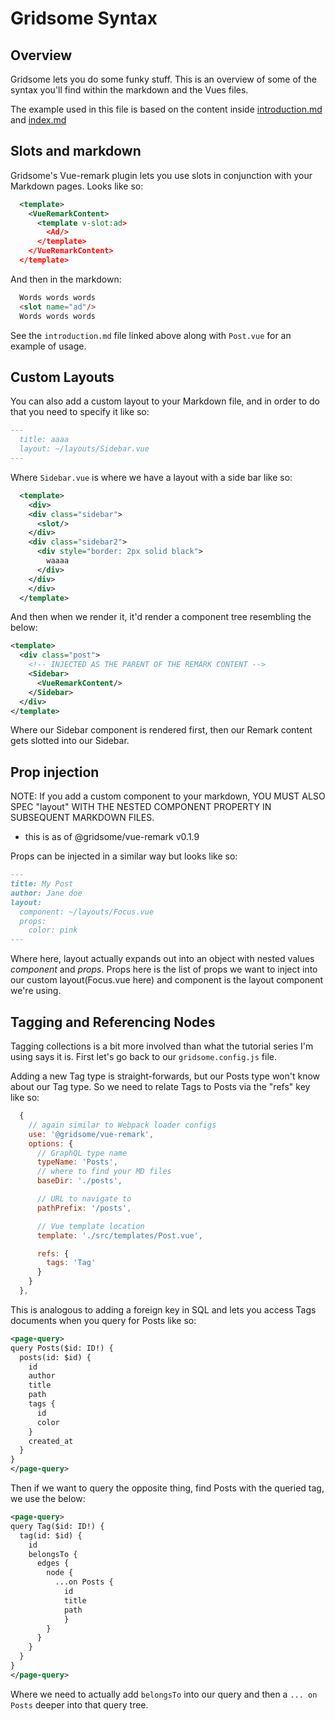 # Gridsome Syntax
## Overview
Gridsome lets you do some funky stuff. This is an overview of some of the syntax you'll find within the markdown and the Vues files.

The example used in this file is based on the content inside [introduction.md](../posts/introduction.md) and [index.md](../posts/index.md)

## Slots and markdown
Gridsome's Vue-remark plugin lets you use slots in conjunction with your Markdown pages. Looks like so:
```xml
  <template>
    <VueRemarkContent>
      <template v-slot:ad>
        <Ad/>
      </template>
    </VueRemarkContent>
  </template>
```

And then in the markdown:
```md
  Words words words
  <slot name="ad"/>
  Words words words
```

See the `introduction.md` file linked above along with `Post.vue` for an example of usage.

## Custom Layouts
You can also add a custom layout to your Markdown file, and in order to do that you need to specify it like so:
```md
---
  title: aaaa
  layout: ~/layouts/Sidebar.vue
---
```
Where `Sidebar.vue` is where we have a layout with a side bar like so:
```xml
  <template>
    <div>
    <div class="sidebar">
      <slot/>
    </div>
    <div class="sidebar2">
      <div style="border: 2px solid black">
        waaaa
      </div>
    </div>
    </div>
  </template>
```

And then when we render it, it'd render a component tree resembling the below:
```xml
<template>
  <div class="post">
    <!-- INJECTED AS THE PARENT OF THE REMARK CONTENT -->
    <Sidebar>
      <VueRemarkContent/>
    </Sidebar>
  </div>
</template>
```
Where our Sidebar component is rendered first, then our Remark content gets slotted into our Sidebar.

## Prop injection
NOTE: If you add a custom component to your markdown, YOU MUST ALSO SPEC "layout" WITH THE NESTED COMPONENT PROPERTY IN SUBSEQUENT MARKDOWN FILES.
- this is as of @gridsome/vue-remark v0.1.9

Props can be injected in a similar way but looks like so:
```md
---
title: My Post
author: Jane doe
layout:
  component: ~/layouts/Focus.vue
  props:
    color: pink
---
```
Where here, layout actually expands out into an object with nested values *component* and *props*. Props here is the list of props we want to inject into our custom layout(Focus.vue here) and component is the layout component we're using.

## Tagging and Referencing Nodes
Tagging collections is a bit more involved than what the tutorial series I'm using says it is. First let's go back to our `gridsome.config.js` file.

Adding a new Tag type is straight-forwards, but our Posts type won't know about our Tag type. So we need to relate Tags to Posts via the "refs" key like so:
```js
  {
    // again similar to Webpack loader configs
    use: '@gridsome/vue-remark',
    options: {
      // GraphQL type name
      typeName: 'Posts',
      // where to find your MD files
      baseDir: './posts',

      // URL to navigate to
      pathPrefix: '/posts',

      // Vue template location
      template: './src/templates/Post.vue',

      refs: {
        tags: 'Tag'
      }
    }
  },
```
This is analogous to adding a foreign key in SQL and lets you access Tags documents when you query for Posts like so:
```xml
<page-query>
query Posts($id: ID!) {
  posts(id: $id) {
    id
    author
    title
    path
    tags {
      id
      color
    }
    created_at
  }
}
</page-query>
```

Then if we want to query the opposite thing, find Posts with the queried tag, we use the below:
```xml
<page-query>
query Tag($id: ID!) {
  tag(id: $id) {
    id
    belongsTo {
      edges {
        node {
          ...on Posts {
            id
          	title
            path
        	}
        }
      }
    }
  }
}
</page-query>
```
Where we need to actually add `belongsTo` into our query and then a `... on Posts` deeper into that query tree.